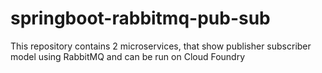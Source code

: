 # springboot-rabbitmq-pub-sub

This repository contains 2 microservices, that show publisher subscriber model using RabbitMQ and can be run on Cloud Foundry
